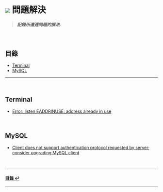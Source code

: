 # ![](https://drive.google.com/uc?id=10INx5_pkhMcYRdx_OO4rXNXxcsvPtBYq) 問題解決

> ##### 記錄所遭遇問題的解法.

<br>

<!--ts-->
## 目錄
* [Terminal](#Terminal)
* [MySQL](#MySQL)
<!--te-->

---
<br>

## Terminal
* [Error: listen EADDRINUSE: address already in use](https://github.com/RC-Dev-Tech/note-2023-0328-a) <br>

<br>

## MySQL
* [Client does not support authentication protocol requested by server; consider upgrading MySQL client](https://github.com/RC-Dev-Tech/problem-0421) <br>

<br>

---
<!--ts-->
#### [目錄 ↩](#目錄)
<!--te-->
---
